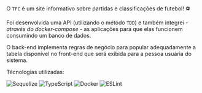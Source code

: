 O `TFC` é um site informativo sobre partidas e classificações de futebol! ⚽️

Foi desenvolvida uma API (utilizando o método `TDD`) e também integrei *- através do docker-compose -* as aplicações para que elas funcionem consumindo um banco de dados.

O back-end implementa regras de negócio para popular adequadamente a tabela disponível no front-end que será exibida para a pessoa usuária do sistema.

Técnologias utilizadas:

![Sequelize](https://img.shields.io/badge/Sequelize-52B0E7?style=for-the-badge&logo=Sequelize&logoColor=white)
![TypeScript](https://img.shields.io/badge/typescript-%23007ACC.svg?style=for-the-badge&logo=typescript&logoColor=white)
![Docker](https://img.shields.io/badge/docker-%230db7ed.svg?style=for-the-badge&logo=docker&logoColor=white)
![ESLint](https://img.shields.io/badge/ESLint-4B3263?style=for-the-badge&logo=eslint&logoColor=white)
